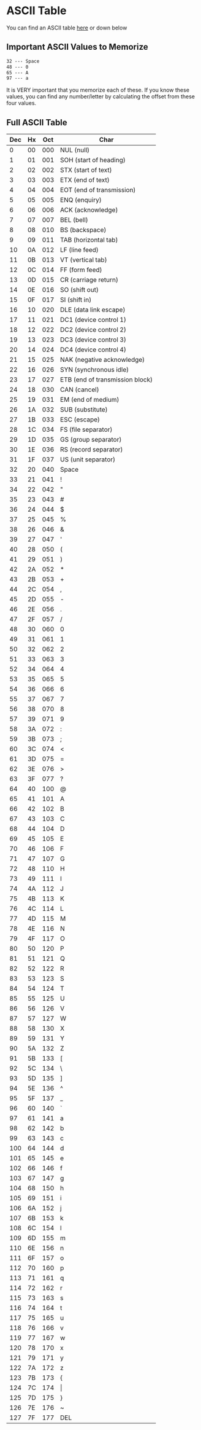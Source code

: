 # ASCII Table

You can find an ASCII table [here](https://www.asciitable.com) or down below

## Important ASCII Values to Memorize

``` txt
32 --- Space
48 --- 0
65 --- A
97 --- a
```

It is VERY important that you memorize each of these.
If you know these values, you can find any number/letter by calculating the offset from these four values.

## Full ASCII Table

| Dec | Hx  | Oct | Char                            |
| --- | --- | --- | ------------------------------- |
| 0   | 00  | 000 | NUL (null)                      |
| 1   | 01  | 001 | SOH (start of heading)          |
| 2   | 02  | 002 | STX (start of text)             |
| 3   | 03  | 003 | ETX (end of text)               |
| 4   | 04  | 004 | EOT (end of transmission)       |
| 5   | 05  | 005 | ENQ (enquiry)                   |
| 6   | 06  | 006 | ACK (acknowledge)               |
| 7   | 07  | 007 | BEL (bell)                      |
| 8   | 08  | 010 | BS (backspace)                  |
| 9   | 09  | 011 | TAB (horizontal tab)            |
| 10  | 0A  | 012 | LF (line feed)                  |
| 11  | 0B  | 013 | VT (vertical tab)               |
| 12  | 0C  | 014 | FF (form feed)                  |
| 13  | 0D  | 015 | CR (carriage return)            |
| 14  | 0E  | 016 | SO (shift out)                  |
| 15  | 0F  | 017 | SI (shift in)                   |
| 16  | 10  | 020 | DLE (data link escape)          |
| 17  | 11  | 021 | DC1 (device control 1)          |
| 18  | 12  | 022 | DC2 (device control 2)          |
| 19  | 13  | 023 | DC3 (device control 3)          |
| 20  | 14  | 024 | DC4 (device control 4)          |
| 21  | 15  | 025 | NAK (negative acknowledge)      |
| 22  | 16  | 026 | SYN (synchronous idle)          |
| 23  | 17  | 027 | ETB (end of transmission block) |
| 24  | 18  | 030 | CAN (cancel)                    |
| 25  | 19  | 031 | EM (end of medium)              |
| 26  | 1A  | 032 | SUB (substitute)                |
| 27  | 1B  | 033 | ESC (escape)                    |
| 28  | 1C  | 034 | FS (file separator)             |
| 29  | 1D  | 035 | GS (group separator)            |
| 30  | 1E  | 036 | RS (record separator)           |
| 31  | 1F  | 037 | US (unit separator)             |
| 32  | 20  | 040 | Space                           |
| 33  | 21  | 041 | !                               |
| 34  | 22  | 042 | "                               |
| 35  | 23  | 043 | #                               |
| 36  | 24  | 044 | $                               |
| 37  | 25  | 045 | %                               |
| 38  | 26  | 046 | &                               |
| 39  | 27  | 047 | '                               |
| 40  | 28  | 050 | (                               |
| 41  | 29  | 051 | )                               |
| 42  | 2A  | 052 | \*                              |
| 43  | 2B  | 053 | +                               |
| 44  | 2C  | 054 | ,                               |
| 45  | 2D  | 055 | -                               |
| 46  | 2E  | 056 | .                               |
| 47  | 2F  | 057 | /                               |
| 48  | 30  | 060 | 0                               |
| 49  | 31  | 061 | 1                               |
| 50  | 32  | 062 | 2                               |
| 51  | 33  | 063 | 3                               |
| 52  | 34  | 064 | 4                               |
| 53  | 35  | 065 | 5                               |
| 54  | 36  | 066 | 6                               |
| 55  | 37  | 067 | 7                               |
| 56  | 38  | 070 | 8                               |
| 57  | 39  | 071 | 9                               |
| 58  | 3A  | 072 | :                               |
| 59  | 3B  | 073 | ;                               |
| 60  | 3C  | 074 | <                               |
| 61  | 3D  | 075 | =                               |
| 62  | 3E  | 076 | >                               |
| 63  | 3F  | 077 | ?                               |
| 64  | 40  | 100 | @                               |
| 65  | 41  | 101 | A                               |
| 66  | 42  | 102 | B                               |
| 67  | 43  | 103 | C                               |
| 68  | 44  | 104 | D                               |
| 69  | 45  | 105 | E                               |
| 70  | 46  | 106 | F                               |
| 71  | 47  | 107 | G                               |
| 72  | 48  | 110 | H                               |
| 73  | 49  | 111 | I                               |
| 74  | 4A  | 112 | J                               |
| 75  | 4B  | 113 | K                               |
| 76  | 4C  | 114 | L                               |
| 77  | 4D  | 115 | M                               |
| 78  | 4E  | 116 | N                               |
| 79  | 4F  | 117 | O                               |
| 80  | 50  | 120 | P                               |
| 81  | 51  | 121 | Q                               |
| 82  | 52  | 122 | R                               |
| 83  | 53  | 123 | S                               |
| 84  | 54  | 124 | T                               |
| 85  | 55  | 125 | U                               |
| 86  | 56  | 126 | V                               |
| 87  | 57  | 127 | W                               |
| 88  | 58  | 130 | X                               |
| 89  | 59  | 131 | Y                               |
| 90  | 5A  | 132 | Z                               |
| 91  | 5B  | 133 | [                               |
| 92  | 5C  | 134 | \                               |
| 93  | 5D  | 135 | ]                               |
| 94  | 5E  | 136 | ^                               |
| 95  | 5F  | 137 | \_                              |
| 96  | 60  | 140 | `                               |
| 97  | 61  | 141 | a                               |
| 98  | 62  | 142 | b                               |
| 99  | 63  | 143 | c                               |
| 100 | 64  | 144 | d                               |
| 101 | 65  | 145 | e                               |
| 102 | 66  | 146 | f                               |
| 103 | 67  | 147 | g                               |
| 104 | 68  | 150 | h                               |
| 105 | 69  | 151 | i                               |
| 106 | 6A  | 152 | j                               |
| 107 | 6B  | 153 | k                               |
| 108 | 6C  | 154 | l                               |
| 109 | 6D  | 155 | m                               |
| 110 | 6E  | 156 | n                               |
| 111 | 6F  | 157 | o                               |
| 112 | 70  | 160 | p                               |
| 113 | 71  | 161 | q                               |
| 114 | 72  | 162 | r                               |
| 115 | 73  | 163 | s                               |
| 116 | 74  | 164 | t                               |
| 117 | 75  | 165 | u                               |
| 118 | 76  | 166 | v                               |
| 119 | 77  | 167 | w                               |
| 120 | 78  | 170 | x                               |
| 121 | 79  | 171 | y                               |
| 122 | 7A  | 172 | z                               |
| 123 | 7B  | 173 | {                               |
| 124 | 7C  | 174 | \|                              |
| 125 | 7D  | 175 | }                               |
| 126 | 7E  | 176 | ~                               |
| 127 | 7F  | 177 | DEL                             |
